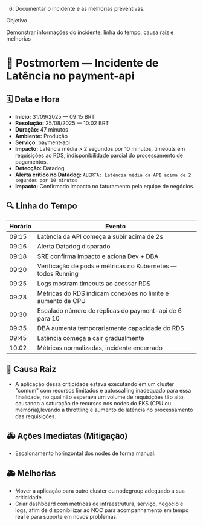 6. Documentar o incidente e as melhorias preventivas.


Objetivo

Demonstrar informações do incidente, linha do tempo, causa raiz e melhorias


# 📄 Postmortem — Incidente de Latência no payment-api

## 🗓 Data e Hora
- **Início:** 31/09/2025 — 09:15 BRT
- **Resolução:** 25/08/2025 — 10:02 BRT
- **Duração:** 47 minutos
- **Ambiente:** Produção
- **Serviço:** payment-api
- **Impacto:** Latência média > 2 segundos por 10 minutos, timeouts em requisições ao RDS, indisponibilidade parcial do processamento de pagamentos.
- **Detecção:** Datadog
- **Alerta crítico no Datadog:**  `ALERTA: Latência média da API acima de 2 segundos por 10 minutos`
- **Impacto:** Confirmado impacto no faturamento pela equipe de negócios.

## 🔍 Linha do Tempo
| Horário | Evento |
|---------|--------|
| 09:15   | Latência da API começa a subir acima de 2s |
| 09:16   | Alerta Datadog disparado |
| 09:18   | SRE confirma impacto e aciona Dev + DBA |
| 09:20   | Verificação de pods e métricas no Kubernetes — todos Running |
| 09:25   | Logs mostram timeouts ao acessar RDS |
| 09:28   | Métricas do RDS indicam conexões no limite e aumento de CPU |
| 09:30   | Escalado número de réplicas do payment-api de 6 para 10 |
| 09:35   | DBA aumenta temporariamente capacidade do RDS |
| 09:45   | Latência começa a cair gradualmente |
| 10:02   | Métricas normalizadas, incidente encerrado |

## 🧾 Causa Raiz
- A aplicação dessa criticidade estava executando em um cluster "comum" com recursos limitados e autoscalling inadequado para essa finalidade, no qual não esperava um volume de requisições tão alto, causando a saturação de recursos nos nodes do EKS (CPU ou memória),levando a throttling e aumento de latência no processamento das requisições.

## 🚑 Ações Imediatas (Mitigação)
- Escalonamento horinzontal dos nodes de forma manual.

## 🚑 Melhorias
- Mover a aplicação para outro cluster ou nodegroup adequado a sua criticidade.
- Criar dashboard com métricas de infraestrutura, serviço, negócio e logs, afim de disponibilizar ao NOC para acompanhamento em tempo real e para suporte em novos problemas.